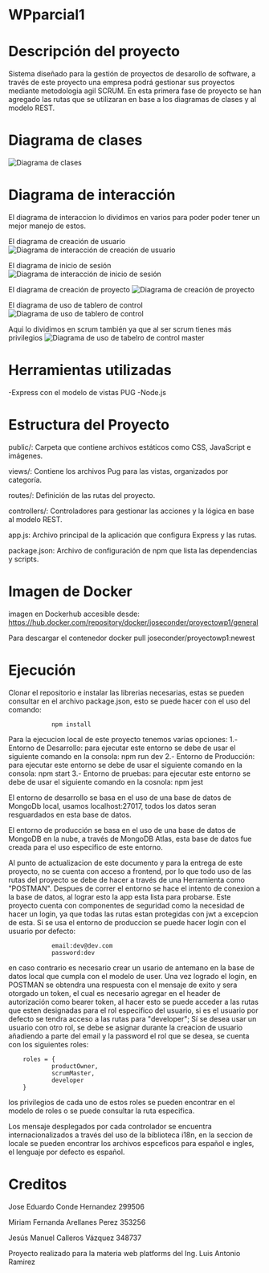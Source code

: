 # WPparcial1

# Descripción del proyecto
Sistema diseñado para la gestión de proyectos de desarollo de software, a través de este proyecto una empresa podrá gestionar sus proyectos mediante metodologia agil SCRUM. En esta primera fase de proyecto se han agregado las rutas que se utilizaran en base a los diagramas de clases y al modelo REST.


# Diagrama de clases
![Diagrama de clases](./resources/DiagramaDeClases/DiagramaDeClases.jpg)


# Diagrama de interacción
El diagrama de interaccion lo dividimos en varios para poder poder tener un mejor manejo de estos.

El diagrama de creación de usuario
![Diagrama de interacción de creación de usuario](./resources/DiagramasDeInteraccion/DiagramaInteraccion-registro.jpg)

El diagrama de inicio de sesión
![Diagrama de interacción de inicio de sesión](./resources/DiagramasDeInteraccion/DiagramaInteraccion-Inicio%20de%20sesión.jpg)

El diagrama de creación de proyecto
![Diagrama de creación de proyecto](./resources/DiagramasDeInteraccion/DiagramaInteraccion-Creación%20de%20proyecto.jpg)

El diagrama de uso de tablero de control
![Diagrama de uso de tablero de control](./resources/DiagramasDeInteraccion/DiagramaInteraccion-Uso%20de%20tablero%20de%20control.jpg)

Aqui lo dividimos en scrum también ya que al ser scrum tienes más privilegios
![Diagrama de uso de tabelro de control master](./resources/DiagramasDeInteraccion/DiagramaInteraccion-Uso%20de%20tablero%20de%20control%20master.jpg)

# Herramientas utilizadas
-Express con el modelo de vistas PUG
-Node.js

# Estructura del Proyecto
public/: Carpeta que contiene archivos estáticos como CSS, JavaScript e imágenes.

views/: Contiene los archivos Pug para las vistas, organizados por categoría.

routes/: Definición de las rutas del proyecto.

controllers/: Controladores para gestionar las acciones y la lógica en base al modelo REST.

app.js: Archivo principal de la aplicación que configura Express y las rutas.

package.json: Archivo de configuración de npm que lista las dependencias y scripts.

# Imagen de Docker
imagen en Dockerhub accesible desde:
        https://hub.docker.com/repository/docker/joseconder/proyectowp1/general

Para descargar el contenedor 
        docker pull joseconder/proyectowp1:newest

# Ejecución

Clonar el repositorio e instalar las librerias necesarias, estas se pueden consultar en el archivo package.json, esto se puede hacer con el uso del comando:

                npm install

Para la ejecucion local de este proyecto tenemos varias opciones:
        1.- Entorno de Desarrollo: para ejecutar este entorno se debe de usar el siguiente comando en la consola:
                npm run dev
        2.- Entorno de Producción: para ejecutar este entorno se debe de usar el siguiente comando en la consola:
                npm start
        3.- Entorno de pruebas: para ejecutar este entorno se debe de usar el siguiente comando en la cosnola:
                npm jest

El entorno de desarrollo se basa en el uso de una base de datos de MongoDb local, usamos localhost:27017, todos los datos seran resguardados en esta base de datos.

El entorno de producción se basa en el uso de una base de datos de MongoDB en la nube, a través de MongoDB Atlas, esta base de datos fue creada para el uso especifico de este entorno.

Al punto de actualizacion de este documento y para la entrega de este proyecto, no se cuenta con acceso a frontend, por lo que todo uso de las rutas del proyecto se debe de hacer a través de una Herramienta como "POSTMAN".
Despues de correr el entorno se hace el intento de conexion a la base de datos, al lograr esto la app esta lista para probarse.
Este proyecto cuenta con componentes de seguridad como la necesidad de hacer un login, ya que todas las rutas estan protegidas con jwt a excepcion de esta. Si se usa el entorno de produccion se puede hacer login con el usuario por defecto:

                email:dev@dev.com
                password:dev

en caso contrario es necesario crear un usario de antemano en la base de datos local que cumpla con el modelo de user.
Una vez logrado el login, en POSTMAN se obtendra una respuesta con el mensaje de exito y sera otorgado un token, el cual es necesario agregar en el header de autorización como bearer token, al hacer esto se puede acceder a las rutas que esten designadas para el rol especifico del usuario, si es el usuario por defecto se tendra acceso a las rutas para "developer"; Sí se desea usar un usuario con otro rol, se debe se asignar durante la creacion de usuario añadiendo a parte del email y la password el rol que se desea, se cuenta con los siguientes roles:

        roles = {
                productOwner,
                scrumMaster,
                developer
        }

los privilegios de cada uno de estos roles se pueden encontrar en el modelo de roles o se puede consultar la ruta especifica.

Los mensaje desplegados por cada controlador se encuentra internacionalizados a través del uso de la biblioteca i18n, en la seccion de locale se pueden encontrar los archivos espceficos para español e ingles, el lenguaje por defecto es español.

# Creditos

Jose Eduardo Conde Hernandez 299506

Miriam Fernanda Arellanes Perez 353256

Jesús Manuel Calleros Vázquez 348737

Proyecto realizado para la materia web platforms del Ing. Luis Antonio Ramirez
